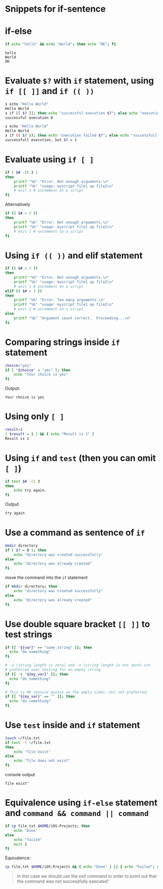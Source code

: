 # Snippets for if-sentence

# if-else

```bash
if echo "hello" && echo "World"; then echo "OK"; fi
```

```console
hello
World
OK
```

# Evaluate `$?` with `if` statement, using `if [[ ]]` and `if (( ))`

```bash
❯ echo "Hello World"
Hello World
❯ if [[ $? ]]; then echo "successful execution $?"; else echo "execution failed"; fi
successful execution 0
```

```bash
❯ echo "Hello World"
Hello World
❯ if (( $? )); then echo "execution failed $?"; else echo "successfull execution, but \$? = $?"; fi
successfull execution, but $? = 1
```

# Evaluate using `if [ ]`

```bash
if [ $# -lt 3 ]
then
    printf "%b" "Error. Not enough arguments.\n"
    printf "%b" "usage: myscript file1 op file2\n"
    # exit 1 # uncomment on a script
fi
```

Alternatively

```bash
if (( $# < 3 ))
then
    printf "%b" "Error. Not enough arguments.\n"
    printf "%b" "usage: myscript file1 op file2\n"
    # exit 1 # uncomment on a script
fi
```

# Using `if (( ))` and elif statement

```bash
if (( $# < 3 ))
then
    printf "%b" "Error. Not enough arguments.\n"
    printf "%b" "usage: myscript file1 op file2\n"
    # exit 1 # uncomment on a script
elif (( $# > 3 ))
then
    printf "%b" "Error. Too many arguments.\n"
    printf "%b" "usage: myscript file1 op file2\n"
    # exit 2 # uncomment on a script
else
    printf "%b" "Argument count correct.  Proceeding...\n"
fi
```

# Comparing strings inside `if` statement

```bash
choice="yes"
if [ "$choice" = "yes" ]; then
    echo "Your choice is yes"
fi
```

Output:

```console
Your choice is yes
```

# Using only `[ ]`

```bash
result=1
[ $result = 1 ] && { echo "Result is 1" }
Result is 1
```

# Using `if` and `test` (then you can omit `[ ]`)

```bash
if test $# -lt 3
then
    echo try again.
fi
```

Output

```bash
try again
```

# Use a command as sentence of `if`

```bash
mkdir directory
if [ $? = 0 ]; then
    echo "directory was created successfully"
else 
    echo "directory was already created"
fi
```

move the command into the `if` statement

```bash
if mkdir directory; then
    echo "directory was created successfully"
else 
    echo "directory was already created"
fi
```

# Use double square bracket `[[ ]]` to test strings

```bash
if [[ "${var}" == "some_string" ]]; then
  echo "do something"
fi
```

```bash
# -z (string length is zero) and -n (string length is not zero) are
# preferred over testing for an empty string
if [[ -z "${my_var}" ]]; then
  echo "do something"
fi
```

```bash
# This is OK (ensure quotes on the empty side), but not preferred:
if [[ "${my_var}" == "" ]]; then
  echo "do something"
fi
```

# Use `test` inside and `if` statement

```bash
touch ~/file.txt
if test -f ~/file.txt
then
    echo "file exist"
else 
    echo "file does not exist"
fi
```

console output

```console
file exist"
```

# Equivalence using `if-else` statement and `command && command || command`

```bash
if cp file.txt $HOME/iOS-Projects; then
    echo "Done"
else 
    echo "failed"
    exit 1
fi
```

Equivalence:

```bash
cp file.txt $HOME/iOS-Projects && { echo "Done" } || { echo "Failed"; exit 1 }
```

> In this case we should use the exit command in order to point out that the command was not successfully executed" 
